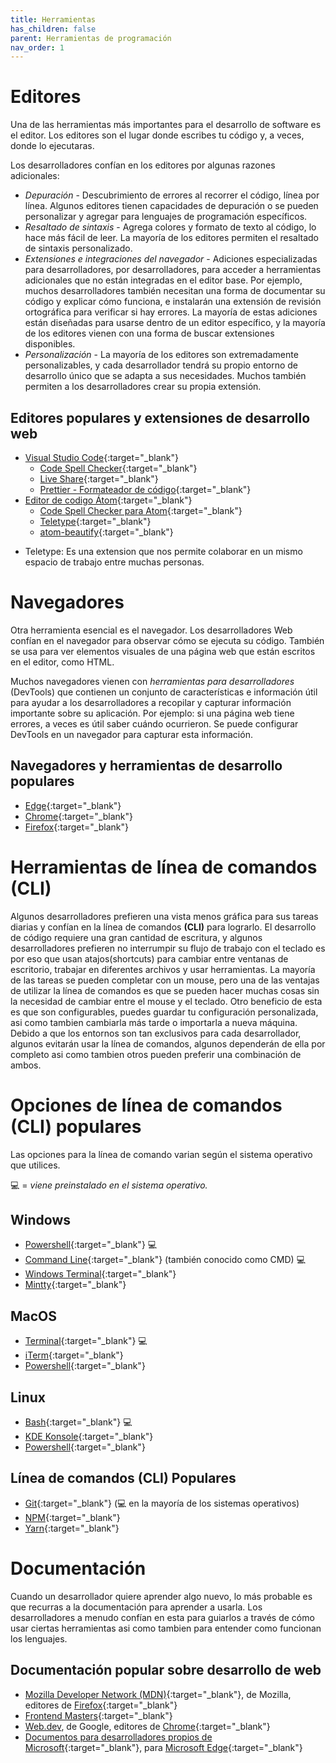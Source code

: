 ```yaml
---
title: Herramientas
has_children: false
parent: Herramientas de programación
nav_order: 1
---
```


# Editores

Una de las herramientas más importantes para el desarrollo de software es el editor. Los editores son el lugar donde escribes tu código y, a veces, donde lo ejecutaras.

Los desarrolladores confían en los editores por algunas razones adicionales:

- *Depuración* - Descubrimiento de errores al recorrer el código, línea por línea. Algunos editores tienen capacidades de depuración o se pueden personalizar y agregar para lenguajes de programación específicos.
- *Resaltado de sintaxis* - Agrega colores y formato de texto al código, lo hace más fácil de leer. La mayoría de los editores permiten el resaltado de sintaxis personalizado.
- *Extensiones e integraciones del navegador*  -  Adiciones especializadas para desarrolladores, por desarrolladores, para acceder a herramientas adicionales que no están integradas en el editor base. Por ejemplo, muchos desarrolladores también necesitan una forma de documentar su código y explicar cómo funciona, e instalarán una extensión de revisión ortográfica para verificar si hay errores. La mayoría de estas adiciones están diseñadas para usarse dentro de un editor específico, y la mayoría de los editores vienen con una forma de buscar extensiones disponibles.
- *Personalización*  - La mayoría de los editores son extremadamente personalizables, y cada desarrollador tendrá su propio entorno de desarrollo único que se adapta a sus necesidades. Muchos también permiten a los desarrolladores crear su propia extensión.


## Editores populares y extensiones de desarrollo web

- [Visual Studio Code](https://code.visualstudio.com/){:target="_blank"}
  - [Code Spell Checker](https://marketplace.visualstudio.com/items?itemName=streetsidesoftware.code-spell-checker){:target="_blank"}
  - [Live Share](https://marketplace.visualstudio.com/items?itemName=MS-vsliveshare.vsliveshare-pack){:target="_blank"}
  - [Prettier - Formateador de código](https://marketplace.visualstudio.com/items?itemName=esbenp.prettier-vscode){:target="_blank"}
- [Editor de codigo Átom](https://atom.io/){:target="_blank"}
  - [Code Spell Checker para Atom](https://atom.io/packages/spell-check){:target="_blank"}
  - [Teletype](https://atom.io/packages/teletype){:target="_blank"}
  - [atom-beautify](https://atom.io/packages/atom-beautify){:target="_blank"}

* Teletype: Es una extension que nos permite colaborar en un mismo espacio de trabajo entre muchas personas.

# Navegadores

Otra herramienta esencial es el navegador. Los desarrolladores Web confían en el navegador para observar cómo se ejecuta su código. También se usa para ver elementos visuales de una página web que están escritos en el editor, como HTML.

Muchos navegadores vienen con *herramientas para desarrolladores* (DevTools) que contienen un conjunto de características e información útil para ayudar a los desarrolladores a recopilar y capturar información importante sobre su aplicación. Por ejemplo: si una página web tiene errores, a veces es útil saber cuándo ocurrieron. Se puede configurar DevTools en un navegador para capturar esta información.

## Navegadores y herramientas de desarrollo populares

- [Edge](https://docs.microsoft.com/microsoft-edge/devtools-guide-chromium?WT.mc_id=academic-13441-cxa){:target="_blank"}
- [Chrome](https://developers.google.com/web/tools/chrome-devtools/){:target="_blank"}
- [Firefox](https://developer.mozilla.org/docs/Tools){:target="_blank"}

# Herramientas de línea de comandos (CLI)

Algunos desarrolladores prefieren una vista menos gráfica para sus tareas diarias y confían en la línea de comandos **(CLI)** para lograrlo. El desarrollo de código requiere una gran cantidad de escritura, y algunos desarrolladores prefieren no interrumpir su flujo de trabajo con el teclado es por eso que usan atajos(shortcuts) para cambiar entre ventanas de escritorio, trabajar en diferentes archivos y usar herramientas. La mayoría de las tareas se pueden completar con un mouse, pero una de las ventajas de utilizar la línea de comandos es que se pueden hacer muchas cosas sin la necesidad de cambiar entre el mouse y el teclado. Otro beneficio de esta es que son configurables, puedes guardar tu configuración personalizada, asi como tambien cambiarla más tarde o importarla a nueva máquina. Debido a que los entornos son tan exclusivos para cada desarrollador, algunos evitarán usar la línea de comandos, algunos dependerán de ella por completo asi como tambien otros pueden preferir una combinación de ambos.

# Opciones de línea de comandos (CLI) populares

Las opciones para la línea de comando varian según el sistema operativo que utilices.

💻 = *viene preinstalado en el sistema operativo.*

## Windows

- [Powershell](https://docs.microsoft.com/powershell/scripting/overview?view=powershell-7?WT.mc_id=academic-13441-cxa){:target="_blank"} 💻
- [Command Line](https://docs.microsoft.com/windows-server/administration/windows-commands/windows-commands?WT.mc_id=academic-13441-cxa){:target="_blank"} (también conocido como CMD) 💻
- [Windows Terminal](https://docs.microsoft.com/windows/terminal/?WT.mc_id=academic-13441-cxa){:target="_blank"}
- [Mintty](https://mintty.github.io/){:target="_blank"}
  
## MacOS

- [Terminal](https://support.apple.com/guide/terminal/open-or-quit-terminal-apd5265185d-f365-44cb-8b09-71a064a42125/mac){:target="_blank"} 💻
- [iTerm](https://iterm2.com/){:target="_blank"}
- [Powershell](https://docs.microsoft.com/powershell/scripting/install/installing-powershell-core-on-macos?view=powershell-7?WT.mc_id=academic-13441-cxa){:target="_blank"}

## Linux

- [Bash](https://www.gnu.org/software/bash/manual/html_node/index.html){:target="_blank"} 💻
- [KDE Konsole](https://docs.kde.org/trunk5/en/konsole/konsole/index.html){:target="_blank"}
- [Powershell](https://docs.microsoft.com/powershell/scripting/install/installing-powershell-core-on-linux?view=powershell-7?WT.mc_id=academic-13441-cxa){:target="_blank"}

## Línea de comandos (CLI) Populares

- [Git](https://git-scm.com/){:target="_blank"} (💻 en la mayoría de los sistemas operativos)
- [NPM](https://www.npmjs.com/){:target="_blank"}
- [Yarn](https://classic.yarnpkg.com/en/docs/cli/){:target="_blank"}

# Documentación

Cuando un desarrollador quiere aprender algo nuevo, lo más probable es que recurras a la documentación para aprender a usarla. Los desarrolladores a menudo confían en esta para guiarlos a través de cómo usar ciertas herramientas asi como tambien para entender como funcionan los lenguajes.

## Documentación popular sobre desarrollo de web

- [Mozilla Developer Network (MDN)](https://developer.mozilla.org/docs/Web){:target="_blank"}, de Mozilla, editores de [Firefox](https://www.mozilla.org/firefox/){:target="_blank"}
- [Frontend Masters](https://frontendmasters.com/learn/){:target="_blank"}
- [Web.dev](https://web.dev), de Google, editores de [Chrome](https://www.google.com/chrome/){:target="_blank"}
- [Documentos para desarrolladores propios de Microsoft](https://docs.microsoft.com/microsoft-edge/#microsoft-edge-for-developers){:target="_blank"}, para [Microsoft Edge](https://www.microsoft.com/edge){:target="_blank"}